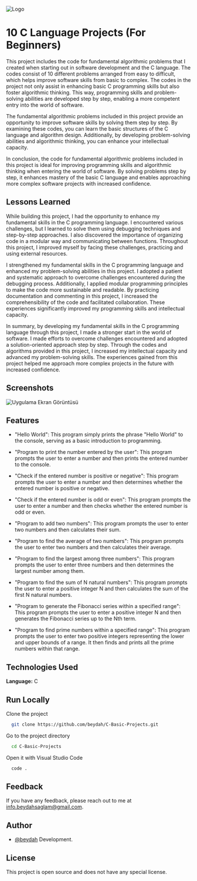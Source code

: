 
![Logo](https://raw.githubusercontent.com/beydah/images/main/images/BeydahGithubProjectBanner1.gif)

    
# 10 C Language Projects (For Beginners)


This project includes the code for fundamental algorithmic problems that I created when starting out in software development and the C language. The codes consist of 10 different problems arranged from easy to difficult, which helps improve software skills from basic to complex. The codes in the project not only assist in enhancing basic C programming skills but also foster algorithmic thinking. This way, programming skills and problem-solving abilities are developed step by step, enabling a more competent entry into the world of software.

The fundamental algorithmic problems included in this project provide an opportunity to improve software skills by solving them step by step. By examining these codes, you can learn the basic structures of the C language and algorithm design. Additionally, by developing problem-solving abilities and algorithmic thinking, you can enhance your intellectual capacity.

In conclusion, the code for fundamental algorithmic problems included in this project is ideal for improving programming skills and algorithmic thinking when entering the world of software. By solving problems step by step, it enhances mastery of the basic C language and enables approaching more complex software projects with increased confidence.

## Lessons Learned

While building this project, I had the opportunity to enhance my fundamental skills in the C programming language. I encountered various challenges, but I learned to solve them using debugging techniques and step-by-step approaches. I also discovered the importance of organizing code in a modular way and communicating between functions. Throughout this project, I improved myself by facing these challenges, practicing and using external resources.

I strengthened my fundamental skills in the C programming language and enhanced my problem-solving abilities in this project. I adopted a patient and systematic approach to overcome challenges encountered during the debugging process. Additionally, I applied modular programming principles to make the code more sustainable and readable. By practicing documentation and commenting in this project, I increased the comprehensibility of the code and facilitated collaboration. These experiences significantly improved my programming skills and intellectual capacity.

In summary, by developing my fundamental skills in the C programming language through this project, I made a stronger start in the world of software. I made efforts to overcome challenges encountered and adopted a solution-oriented approach step by step. Through the codes and algorithms provided in this project, I increased my intellectual capacity and advanced my problem-solving skills. The experiences gained from this project helped me approach more complex projects in the future with increased confidence.

  
## Screenshots

![Uygulama Ekran Görüntüsü](https://raw.githubusercontent.com/beydah/images/main/images/BeydahGithubProjectScreen1.gif)

  
## Features

- "Hello World": This program simply prints the phrase "Hello World" to the console, serving as a basic introduction to programming.

- "Program to print the number entered by the user": This program prompts the user to enter a number and then prints the entered number to the console.

- "Check if the entered number is positive or negative": This program prompts the user to enter a number and then determines whether the entered number is positive or negative.

- "Check if the entered number is odd or even": This program prompts the user to enter a number and then checks whether the entered number is odd or even.

- "Program to add two numbers": This program prompts the user to enter two numbers and then calculates their sum.

- "Program to find the average of two numbers": This program prompts the user to enter two numbers and then calculates their average.

- "Program to find the largest among three numbers": This program prompts the user to enter three numbers and then determines the largest number among them.

- "Program to find the sum of N natural numbers": This program prompts the user to enter a positive integer N and then calculates the sum of the first N natural numbers.

- "Program to generate the Fibonacci series within a specified range": This program prompts the user to enter a positive integer N and then generates the Fibonacci series up to the Nth term.

- "Program to find prime numbers within a specified range": This program prompts the user to enter two positive integers representing the lower and upper bounds of a range. It then finds and prints all the prime numbers within that range.

  
## Technologies Used

**Language:** C

  
## Run Locally

Clone the project

```bash
  git clone https://github.com/beydah/C-Basic-Projects.git
```

Go to the project directory

```bash
  cd C-Basic-Projects
```

Open it with Visual Studio Code

```bash
  code .
```
  
## Feedback

If you have any feedback, please reach out to me at info.beydahsaglam@gmail.com.

  
## Author

- [@beydah](https://github.com/beydah) Development.

  
## License

This project is open source and does not have any special license.
